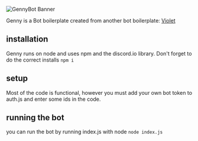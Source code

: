![GennyBot Banner](https://repository-images.githubusercontent.com/244455404/8b66a600-5cce-11ea-83ac-49da610ba9e1)

Genny is a Bot boilerplate created from another bot boilerplate: [Violet](https://github.com/janicescm/Violet-Open-Source)

## installation
Genny runs on node and uses npm and the discord.io library. Don't forget to do the correct installs ```npm i```

## setup
Most of the code is functional, however you must add your own bot token to auth.js and enter some ids in the code.

## running the bot
you can run the bot by running index.js with node ```node index.js```
